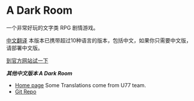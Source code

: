 A Dark Room
=========

一个非常好玩的文字类 RPG 剧情游戏。

[中文翻译](https://github.com/Tedko/CHN-Ver-of-ADarkRoom) 本版本已携带超过10种语言的版本，包括中文，如果你只需要中文版，请部署中文版。

[到官方网站试一下](http://adarkroom.doublespeakgames.com/)


***其他中文版本 A Dark Room***
- [Home page](http://dreamz.cn/a-dark-room/index.html?lang=cn)  Some Translations come from U77 team.
- [Git Repo](http://github.com/lilj/adarkroom)


